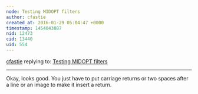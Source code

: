 ```yaml
---
node: Testing MIDOPT filters
author: cfastie
created_at: 2016-01-29 05:04:47 +0000
timestamp: 1454043887
nid: 12473
cid: 13440
uid: 554
---
```




[cfastie](../profile/cfastie) replying to: [Testing MIDOPT filters](../notes/cfastie/12-03-2015/testing-midopt-filters)

----
Okay, looks good. You just have to put carriage returns or two spaces after a line or an image to make it insert a return. 